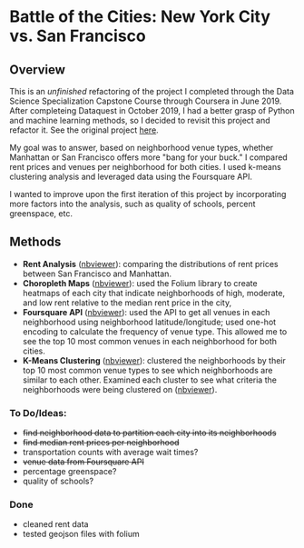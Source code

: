 # Battle of the Cities: New York City vs. San Francisco

## Overview

This is an _unfinished_ refactoring of the project I completed through the Data Science Specialization Capstone Course through Coursera in June 2019. After completeing Dataquest in October 2019, I had a better grasp of Python and machine learning methods, so I decided to revisit this project and refactor it. See the original project [here](https://nbviewer.jupyter.org/gist/d-alvear/6b023d5d5bf0c458c66f4a26379f99a9).

My goal was to answer, based on neighborhood venue types, whether Manhattan or San Francisco offers more "bang for your buck." I compared rent prices and venues per neighborhood for both cities. I used k-means clustering analysis and leveraged data using the Foursquare API.

I wanted to improve upon the first iteration of this project by incorporating more factors into the analysis, such as quality of schools, percent greenspace, etc.

## Methods
* __Rent Analysis__ ([nbviewer](https://nbviewer.jupyter.org/github/d-alvear/NYC-vs-SF/blob/master/notebooks/rent-analysis.ipynb)): comparing the distributions of rent prices between San Francisco and Manhattan.
* __Choropleth Maps__ ([nbviewer](https://nbviewer.jupyter.org/github/d-alvear/NYC-vs-SF/blob/master/notebooks/data-visualizations.ipynb)): used the Folium library to create heatmaps of each city that indicate neighborhoods of high, moderate, and low rent relative to the median rent price in the city,
* __Foursquare API__ ([nbviewer](https://nbviewer.jupyter.org/github/d-alvear/NYC-vs-SF/blob/master/notebooks/foursquare-api-work.ipynb)): used the API to get all venues in each neighborhood using neighborhood latitude/longitude; used one-hot encoding to calculate the frequency of venue type. This allowed me to see the top 10 most common venues in each neighborhood for both cities.
* __K-Means Clustering__ ([nbviewer](https://nbviewer.jupyter.org/github/d-alvear/NYC-vs-SF/blob/master/notebooks/clustering-nb.ipynb)): clustered the neighborhoods by their top 10 most common venue types to see which neighborhoods are similar to each other. Examined each cluster to see what criteria the neighborhoods were being clustered on ([nbviewer](https://nbviewer.jupyter.org/github/d-alvear/NYC-vs-SF/blob/master/notebooks/examine-clusters.ipynb)).

### To Do/Ideas:

* ~~find neighborhood data to partition each city into its neighborhoods~~
* ~~find median rent prices per neighborhood~~
* transportation counts with average wait times?
* ~~venue data from Foursquare API~~
* percentage greenspace?
* quality of schools?
### Done

* cleaned rent data
* tested geojson files with folium
